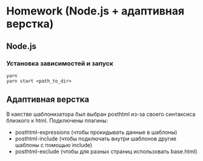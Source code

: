 # Homework (Node.js + адаптивная верстка)

## Node.js
### Установка зависимостей и запуск

```
yarn
yarn start <path_to_dir>
```


## Адаптивная верстка

В каестве шаблонизатора был выбран posthtml из-за своего синтаксиса близкого к html.
Подключены плагины: 
* posthtml-expressions (чтобы прокидывать данные в шаблоны)
* posthtml-include (чтобы подключать внутри шаблонов другие шаблоны с помощью include)
* posthtml-exclude (чтобы для разных страниц использовать base.html)

